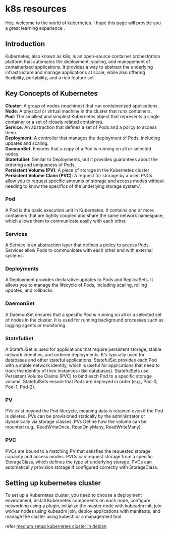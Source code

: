 # k8s resources
Hey, welcome to the world of kubernetes. I hope this page will provide you a great learning experience .
## Introduction
Kubernetes, also known as k8s, is an open-source container orchestration platform that automates the deployment, scaling, and management of containerized applications. It provides a way to abstract the underlying infrastructure and manage applications at scale, while also offering flexibility, portability, and a rich feature set

## Key Concepts of Kubernetes
**Cluster**: A group of nodes (machines) that run containerized applications.\
**Node**: A physical or virtual machine in the cluster that runs containers.\
**Pod**: The smallest and simplest Kubernetes object that represents a single container or a set of closely related containers.\
**Service**: An abstraction that defines a set of Pods and a policy to access them.\
**Deployment**: A controller that manages the deployment of Pods, including updates and scaling.\
**DaemonSet**: Ensures that a copy of a Pod is running on all or selected nodes.\
**StatefulSet**: Similar to Deployments, but it provides guarantees about the ordering and uniqueness of Pods.\
**Persistent Volume (PV)**: A piece of storage in the Kubernetes cluster\
**Persistent Volume Claim (PVC)**:  A request for storage by a user. PVCs allow you to request specific amounts of storage and access modes without needing to know the specifics of the underlying storage system.\

### Pod
A Pod is the basic execution unit in Kubernetes. It contains one or more containers that are tightly coupled and share the same network namespace, which allows them to communicate easily with each other.
### Services
A Service is an abstraction layer that defines a policy to access Pods. Services allow Pods to communicate with each other and with external systems.
### Deployments
A Deployment provides declarative updates to Pods and ReplicaSets. It allows you to manage the lifecycle of Pods, including scaling, rolling updates, and rollbacks.
### DaemonSet
A DaemonSet ensures that a specific Pod is running on all or a selected set of nodes in the cluster. It is used for running background processes such as logging agents or monitoring.
### StatefulSet
A StatefulSet is used for applications that require persistent storage, stable network identities, and ordered deployments. It's typically used for databases and other stateful applications.
StatefulSet provides each Pod with a stable network identity, which is useful for applications that need to track the identity of their instances (like databases).
StatefulSets use Persistent Volume Claims (PVC) to bind each Pod to a specific storage volume.
StatefulSets ensure that Pods are deployed in order (e.g., Pod-0, Pod-1, Pod-2).
### PV
PVs exist beyond the Pod lifecycle, meaning data is retained even if the Pod is deleted.
PVs can be provisioned statically by the administrator or dynamically via storage classes.
PVs Define how the volume can be mounted (e.g., ReadWriteOnce, ReadOnlyMany, ReadWriteMany).
### PVC
PVCs are bound to a matching PV that satisfies the requested storage capacity and access modes.
PVCs can request storage from a specific StorageClass, which defines the type of underlying storage.
PVCs can automatically provision storage if configured correctly with StorageClass.


## Setting up kubernetes cluster
To set up a Kubernetes cluster, you need to choose a deployment environment, install Kubernetes components on each node, configure networking using a plugin, initialize the master node with kubeadm init, join worker nodes using kubeadm join, deploy applications with manifests, and manage the cluster using kubectl or a management tool

refer [medium setup kubernetes cluster in debian](https://medium.com/@achyuth.payani2000/single-node-kubernetes-cluster-on-debian-1cfe5a768957)









